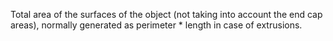 Total area of the surfaces of the object (not taking into account the end cap areas), normally generated as perimeter * length in case of extrusions.

